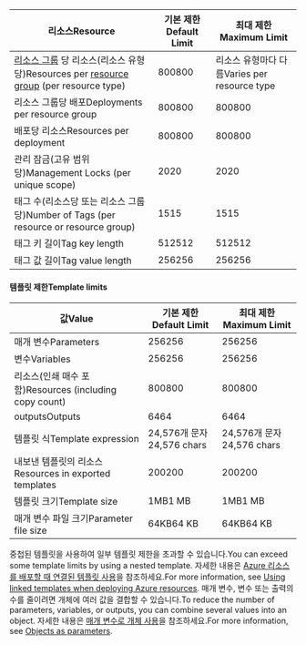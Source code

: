 | <span data-ttu-id="d92bc-101">리소스</span><span class="sxs-lookup"><span data-stu-id="d92bc-101">Resource</span></span> | <span data-ttu-id="d92bc-102">기본 제한</span><span class="sxs-lookup"><span data-stu-id="d92bc-102">Default Limit</span></span> | <span data-ttu-id="d92bc-103">최대 제한</span><span class="sxs-lookup"><span data-stu-id="d92bc-103">Maximum Limit</span></span> |
| --- | --- | --- |
| <span data-ttu-id="d92bc-104">[리소스 그룹](../articles/azure-resource-manager/resource-group-overview.md#resource-groups) 당 리소스(리소스 유형당)</span><span class="sxs-lookup"><span data-stu-id="d92bc-104">Resources per [resource group](../articles/azure-resource-manager/resource-group-overview.md#resource-groups) (per resource type)</span></span> |<span data-ttu-id="d92bc-105">800</span><span class="sxs-lookup"><span data-stu-id="d92bc-105">800</span></span> |<span data-ttu-id="d92bc-106">리소스 유형마다 다름</span><span class="sxs-lookup"><span data-stu-id="d92bc-106">Varies per resource type</span></span> |
| <span data-ttu-id="d92bc-107">리소스 그룹당 배포</span><span class="sxs-lookup"><span data-stu-id="d92bc-107">Deployments per resource group</span></span> |<span data-ttu-id="d92bc-108">800</span><span class="sxs-lookup"><span data-stu-id="d92bc-108">800</span></span> |<span data-ttu-id="d92bc-109">800</span><span class="sxs-lookup"><span data-stu-id="d92bc-109">800</span></span> |
| <span data-ttu-id="d92bc-110">배포당 리소스</span><span class="sxs-lookup"><span data-stu-id="d92bc-110">Resources per deployment</span></span> |<span data-ttu-id="d92bc-111">800</span><span class="sxs-lookup"><span data-stu-id="d92bc-111">800</span></span> |<span data-ttu-id="d92bc-112">800</span><span class="sxs-lookup"><span data-stu-id="d92bc-112">800</span></span> |
| <span data-ttu-id="d92bc-113">관리 잠금(고유 범위당)</span><span class="sxs-lookup"><span data-stu-id="d92bc-113">Management Locks (per unique scope)</span></span> |<span data-ttu-id="d92bc-114">20</span><span class="sxs-lookup"><span data-stu-id="d92bc-114">20</span></span> |<span data-ttu-id="d92bc-115">20</span><span class="sxs-lookup"><span data-stu-id="d92bc-115">20</span></span> |
| <span data-ttu-id="d92bc-116">태그 수(리소스당 또는 리소스 그룹당)</span><span class="sxs-lookup"><span data-stu-id="d92bc-116">Number of Tags (per resource or resource group)</span></span> |<span data-ttu-id="d92bc-117">15</span><span class="sxs-lookup"><span data-stu-id="d92bc-117">15</span></span> |<span data-ttu-id="d92bc-118">15</span><span class="sxs-lookup"><span data-stu-id="d92bc-118">15</span></span> |
| <span data-ttu-id="d92bc-119">태그 키 길이</span><span class="sxs-lookup"><span data-stu-id="d92bc-119">Tag key length</span></span> |<span data-ttu-id="d92bc-120">512</span><span class="sxs-lookup"><span data-stu-id="d92bc-120">512</span></span> |<span data-ttu-id="d92bc-121">512</span><span class="sxs-lookup"><span data-stu-id="d92bc-121">512</span></span> |
| <span data-ttu-id="d92bc-122">태그 값 길이</span><span class="sxs-lookup"><span data-stu-id="d92bc-122">Tag value length</span></span> |<span data-ttu-id="d92bc-123">256</span><span class="sxs-lookup"><span data-stu-id="d92bc-123">256</span></span> |<span data-ttu-id="d92bc-124">256</span><span class="sxs-lookup"><span data-stu-id="d92bc-124">256</span></span> |


#### <a name="template-limits"></a><span data-ttu-id="d92bc-125">템플릿 제한</span><span class="sxs-lookup"><span data-stu-id="d92bc-125">Template limits</span></span>

| <span data-ttu-id="d92bc-126">값</span><span class="sxs-lookup"><span data-stu-id="d92bc-126">Value</span></span> | <span data-ttu-id="d92bc-127">기본 제한</span><span class="sxs-lookup"><span data-stu-id="d92bc-127">Default Limit</span></span> | <span data-ttu-id="d92bc-128">최대 제한</span><span class="sxs-lookup"><span data-stu-id="d92bc-128">Maximum Limit</span></span> |
| --- | --- | --- |
| <span data-ttu-id="d92bc-129">매개 변수</span><span class="sxs-lookup"><span data-stu-id="d92bc-129">Parameters</span></span> |<span data-ttu-id="d92bc-130">256</span><span class="sxs-lookup"><span data-stu-id="d92bc-130">256</span></span> |<span data-ttu-id="d92bc-131">256</span><span class="sxs-lookup"><span data-stu-id="d92bc-131">256</span></span> |
| <span data-ttu-id="d92bc-132">변수</span><span class="sxs-lookup"><span data-stu-id="d92bc-132">Variables</span></span> |<span data-ttu-id="d92bc-133">256</span><span class="sxs-lookup"><span data-stu-id="d92bc-133">256</span></span> |<span data-ttu-id="d92bc-134">256</span><span class="sxs-lookup"><span data-stu-id="d92bc-134">256</span></span> |
| <span data-ttu-id="d92bc-135">리소스(인쇄 매수 포함)</span><span class="sxs-lookup"><span data-stu-id="d92bc-135">Resources (including copy count)</span></span> |<span data-ttu-id="d92bc-136">800</span><span class="sxs-lookup"><span data-stu-id="d92bc-136">800</span></span> |<span data-ttu-id="d92bc-137">800</span><span class="sxs-lookup"><span data-stu-id="d92bc-137">800</span></span> |
| <span data-ttu-id="d92bc-138">outputs</span><span class="sxs-lookup"><span data-stu-id="d92bc-138">Outputs</span></span> |<span data-ttu-id="d92bc-139">64</span><span class="sxs-lookup"><span data-stu-id="d92bc-139">64</span></span> |<span data-ttu-id="d92bc-140">64</span><span class="sxs-lookup"><span data-stu-id="d92bc-140">64</span></span> |
| <span data-ttu-id="d92bc-141">템플릿 식</span><span class="sxs-lookup"><span data-stu-id="d92bc-141">Template expression</span></span> |<span data-ttu-id="d92bc-142">24,576개 문자</span><span class="sxs-lookup"><span data-stu-id="d92bc-142">24,576 chars</span></span> |<span data-ttu-id="d92bc-143">24,576개 문자</span><span class="sxs-lookup"><span data-stu-id="d92bc-143">24,576 chars</span></span> |
| <span data-ttu-id="d92bc-144">내보낸 템플릿의 리소스</span><span class="sxs-lookup"><span data-stu-id="d92bc-144">Resources in exported templates</span></span> |<span data-ttu-id="d92bc-145">200</span><span class="sxs-lookup"><span data-stu-id="d92bc-145">200</span></span> |<span data-ttu-id="d92bc-146">200</span><span class="sxs-lookup"><span data-stu-id="d92bc-146">200</span></span> | 
| <span data-ttu-id="d92bc-147">템플릿 크기</span><span class="sxs-lookup"><span data-stu-id="d92bc-147">Template size</span></span> |<span data-ttu-id="d92bc-148">1MB</span><span class="sxs-lookup"><span data-stu-id="d92bc-148">1 MB</span></span> |<span data-ttu-id="d92bc-149">1MB</span><span class="sxs-lookup"><span data-stu-id="d92bc-149">1 MB</span></span> |
| <span data-ttu-id="d92bc-150">매개 변수 파일 크기</span><span class="sxs-lookup"><span data-stu-id="d92bc-150">Parameter file size</span></span> |<span data-ttu-id="d92bc-151">64KB</span><span class="sxs-lookup"><span data-stu-id="d92bc-151">64 KB</span></span> |<span data-ttu-id="d92bc-152">64KB</span><span class="sxs-lookup"><span data-stu-id="d92bc-152">64 KB</span></span> |

<span data-ttu-id="d92bc-153">중첩된 템플릿을 사용하여 일부 템플릿 제한을 초과할 수 있습니다.</span><span class="sxs-lookup"><span data-stu-id="d92bc-153">You can exceed some template limits by using a nested template.</span></span> <span data-ttu-id="d92bc-154">자세한 내용은 [Azure 리소스를 배포할 때 연결된 템플릿 사용](../articles/azure-resource-manager/resource-group-linked-templates.md)을 참조하세요.</span><span class="sxs-lookup"><span data-stu-id="d92bc-154">For more information, see [Using linked templates when deploying Azure resources](../articles/azure-resource-manager/resource-group-linked-templates.md).</span></span> <span data-ttu-id="d92bc-155">매개 변수, 변수 또는 출력의 수를 줄이려면 개체에 여러 값을 결합할 수 있습니다.</span><span class="sxs-lookup"><span data-stu-id="d92bc-155">To reduce the number of parameters, variables, or outputs, you can combine several values into an object.</span></span> <span data-ttu-id="d92bc-156">자세한 내용은 [매개 변수로 개체 사용](../articles/azure-resource-manager/resource-manager-objects-as-parameters.md)을 참조하세요.</span><span class="sxs-lookup"><span data-stu-id="d92bc-156">For more information, see [Objects as parameters](../articles/azure-resource-manager/resource-manager-objects-as-parameters.md).</span></span>